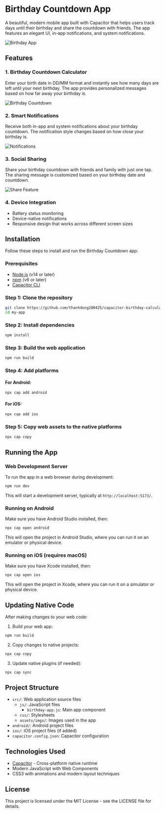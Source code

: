 # Birthday Countdown App

A beautiful, modern mobile app built with Capacitor that helps users track days until their birthday and share the countdown with friends. The app features an elegant UI, in-app notifications, and system notifications.

![Birthday App](src/assets/imgs/home.jpg)

## Features

### 1. Birthday Countdown Calculator
Enter your birth date in DD/MM format and instantly see how many days are left until your next birthday. The app provides personalized messages based on how far away your birthday is.

![Birthday Countdown](src/assets/imgs/logo.png)

### 2. Smart Notifications
Receive both in-app and system notifications about your birthday countdown. The notification style changes based on how close your birthday is.

![Notifications](src/assets/imgs/notification.jpg)

### 3. Social Sharing
Share your birthday countdown with friends and family with just one tap. The sharing message is customized based on your birthday date and countdown.

![Share Feature](src/assets/imgs/share.jpg)

### 4. Device Integration
- Battery status monitoring
- Device-native notifications
- Responsive design that works across different screen sizes

## Installation

Follow these steps to install and run the Birthday Countdown app:

### Prerequisites
- [Node.js](https://nodejs.org/) (v14 or later)
- [npm](https://www.npmjs.com/) (v6 or later)
- [Capacitor CLI](https://capacitorjs.com/docs/getting-started)

### Step 1: Clone the repository

```bash
git clone https://github.com/thanhdong200425/capacitor-birthday-calculation.git
cd my-app
```

### Step 2: Install dependencies

```bash
npm install
```

### Step 3: Build the web application

```bash
npm run build
```

### Step 4: Add platforms

#### For Android:

```bash
npx cap add android
```

#### For iOS:

```bash
npx cap add ios
```

### Step 5: Copy web assets to the native platforms

```bash
npx cap copy
```

## Running the App

### Web Development Server

To run the app in a web browser during development:

```bash
npm run dev
```

This will start a development server, typically at `http://localhost:5173/`.

### Running on Android

Make sure you have Android Studio installed, then:

```bash
npx cap open android
```

This will open the project in Android Studio, where you can run it on an emulator or physical device.

### Running on iOS (requires macOS)

Make sure you have Xcode installed, then:

```bash
npx cap open ios
```

This will open the project in Xcode, where you can run it on a simulator or physical device.

## Updating Native Code

After making changes to your web code:

1. Build your web app:
```bash
npm run build
```

2. Copy changes to native projects:
```bash
npx cap copy
```

3. Update native plugins (if needed):
```bash
npx cap sync
```

## Project Structure

- `src/`: Web application source files
  - `js/`: JavaScript files
    - `birthday-app.js`: Main app component 
  - `css/`: Stylesheets
  - `assets/imgs/`: Images used in the app
- `android/`: Android project files
- `ios/`: iOS project files (if added)
- `capacitor.config.json`: Capacitor configuration

## Technologies Used

- [Capacitor](https://capacitorjs.com/) - Cross-platform native runtime
- Modern JavaScript with Web Components
- CSS3 with animations and modern layout techniques

## License

This project is licensed under the MIT License - see the LICENSE file for details.
